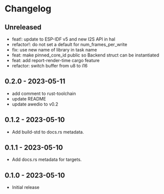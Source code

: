 # Changelog

## Unreleased

- feat!: update to ESP-IDF v5 and new I2S API in hal
- refactor!: do not set a default for num_frames_per_write
- fix: use new name of library in task name
- feat: make pinned_core_id public so Backend struct can be instantiated
- feat: add report-render-time cargo feature
- refactor: switch buffer from u8 to i16

## 0.2.0 - 2023-05-11

- add comment to rust-toolchain
- update README
- update awedio to v0.2

## 0.1.2 - 2023-05-10

- Add build-std to docs.rs metadata.

## 0.1.1 - 2023-05-10

- Add docs.rs metadata for targets.

## 0.1.0 - 2023-05-10

- Initial release
